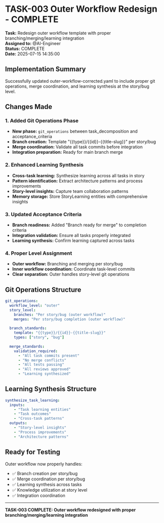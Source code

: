 # TASK-003 Outer Workflow Redesign - COMPLETE

**Task:** Redesign outer workflow template with proper branching/merging/learning integration  
**Assigned to:** @AI-Engineer  
**Status:** COMPLETE  
**Date:** 2025-07-15 14:35:00

## Implementation Summary

Successfully updated outer-workflow-corrected.yaml to include proper git operations, merge coordination, and learning synthesis at the story/bug level.

## Changes Made

### 1. Added Git Operations Phase
- **New phase:** `git_operations` between task_decomposition and acceptance_criteria
- **Branch creation:** Template "{{type}}/{{id}}-{{title-slug}}" per story/bug
- **Merge coordination:** Validate all task commits before integration
- **Integration preparation:** Ready for main branch merge

### 2. Enhanced Learning Synthesis
- **Cross-task learning:** Synthesize learning across all tasks in story
- **Pattern identification:** Extract architecture patterns and process improvements
- **Story-level insights:** Capture team collaboration patterns
- **Memory storage:** Store StoryLearning entities with comprehensive insights

### 3. Updated Acceptance Criteria
- **Branch readiness:** Added "Branch ready for merge" to completion criteria
- **Integration validation:** Ensure all tasks properly integrated
- **Learning synthesis:** Confirm learning captured across tasks

### 4. Proper Level Assignment
- **Outer workflow:** Branching and merging per story/bug
- **Inner workflow coordination:** Coordinate task-level commits
- **Clear separation:** Outer handles story-level git operations

## Git Operations Structure

```yaml
git_operations:
  workflow_level: "outer"
  story_level:
    branches: "Per story/bug (outer workflow)"
    merges: "Per story/bug completion (outer workflow)"
    
  branch_standards:
    template: "{{type}}/{{id}}-{{title-slug}}"
    types: ["story", "bug"]
    
  merge_standards:
    validation_required:
      - "All task commits present"
      - "No merge conflicts"
      - "All tests passing"
      - "All reviews approved"
      - "Learning synthesized"
```

## Learning Synthesis Structure

```yaml
synthesize_task_learning:
  inputs:
    - "Task learning entities"
    - "Task outcomes"
    - "Cross-task patterns"
  outputs:
    - "Story-level insights"
    - "Process improvements"
    - "Architecture patterns"
```

## Ready for Testing

Outer workflow now properly handles:
- ✅ Branch creation per story/bug
- ✅ Merge coordination per story/bug
- ✅ Learning synthesis across tasks
- ✅ Knowledge utilization at story level
- ✅ Integration coordination

---
**TASK-003 COMPLETE: Outer workflow redesigned with proper branching/merging/learning integration**